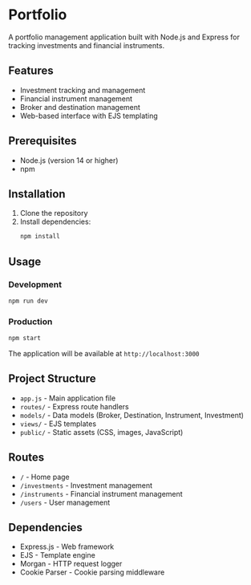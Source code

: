 # Portfolio

A portfolio management application built with Node.js and Express for tracking investments and financial instruments.

## Features

- Investment tracking and management
- Financial instrument management
- Broker and destination management
- Web-based interface with EJS templating

## Prerequisites

- Node.js (version 14 or higher)
- npm

## Installation

1. Clone the repository
2. Install dependencies:
   ```bash
   npm install
   ```

## Usage

### Development
```bash
npm run dev
```

### Production
```bash
npm start
```

The application will be available at `http://localhost:3000`

## Project Structure

- `app.js` - Main application file
- `routes/` - Express route handlers
- `models/` - Data models (Broker, Destination, Instrument, Investment)
- `views/` - EJS templates
- `public/` - Static assets (CSS, images, JavaScript)

## Routes

- `/` - Home page
- `/investments` - Investment management
- `/instruments` - Financial instrument management
- `/users` - User management

## Dependencies

- Express.js - Web framework
- EJS - Template engine
- Morgan - HTTP request logger
- Cookie Parser - Cookie parsing middleware